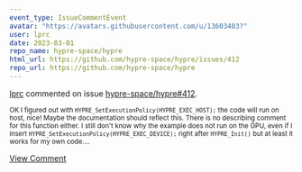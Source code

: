 ```yaml
---
event_type: IssueCommentEvent
avatar: "https://avatars.githubusercontent.com/u/13603403?"
user: lprc
date: 2023-03-01
repo_name: hypre-space/hypre
html_url: https://github.com/hypre-space/hypre/issues/412
repo_url: https://github.com/hypre-space/hypre
---
```


<a href='https://github.com/lprc' target='_blank'>lprc</a> commented on issue <a href='https://github.com/hypre-space/hypre/issues/412' target='_blank'>hypre-space/hypre#412</a>.

<small>OK I figured out with `HYPRE_SetExecutionPolicy(HYPRE_EXEC_HOST);` the code will run on host, nice! Maybe the documentation should reflect this. There is no describing comment for this function either. I still don't know why the example does not run on the GPU, even if I insert `HYPRE_SetExecutionPolicy(HYPRE_EXEC_DEVICE);` right after `HYPRE_Init()` but at least it works for my own code....</small>

<a href='https://github.com/hypre-space/hypre/issues/412' target='_blank'>View Comment</a>